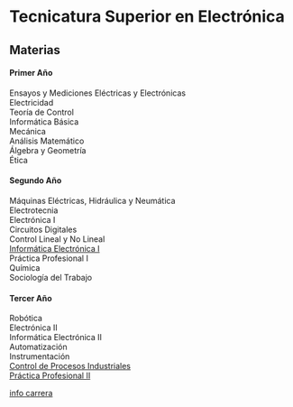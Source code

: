 



# Tecnicatura Superior en Electrónica

## Materias


#### Primer Año

Ensayos y Mediciones Eléctricas y Electrónicas  
Electricidad  
Teoría de Control  
Informática Básica  
Mecánica  
Análisis Matemático  
Álgebra y Geometría  
Ética  
	
#### Segundo Año

Máquinas Eléctricas, Hidráulica y Neumática  
Electrotecnia  
Electrónica I  
Circuitos Digitales  
Control Lineal y No Lineal  
[Informática Electrónica I](/web/materias/#!/informatica1)  
Práctica Profesional I  
Química  
Sociología del Trabajo  
 
#### Tercer Año
Robótica  
Electrónica II  
Informática Electrónica II  
Automatización  
Instrumentación  
[Control de Procesos Industriales](/web/materias/#!/cpi)   
[Práctica Profesional II](/web/materias/#!/pp2)  

[info carrera](http://donboscorosario.com.ar/carreras/tecnicaturasuperiorenelectronica.htm)
  	 


